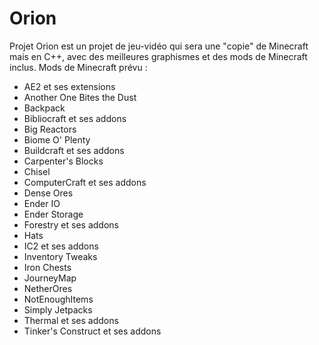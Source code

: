 ﻿# Orion
Projet Orion est un projet de jeu-vidéo qui sera une "copie" de Minecraft mais en C++, avec des meilleures graphismes et des mods de Minecraft inclus.
Mods de Minecraft prévu :
- AE2 et ses extensions
- Another One Bites the Dust
- Backpack
- Bibliocraft et ses addons
- Big Reactors
- Biome O' Plenty
- Buildcraft et ses addons
- Carpenter's Blocks
- Chisel
- ComputerCraft et ses addons
- Dense Ores
- Ender IO
- Ender Storage
- Forestry et ses addons
- Hats
- IC2 et ses addons
- Inventory Tweaks
- Iron Chests
- JourneyMap
- NetherOres
- NotEnoughItems
- Simply Jetpacks
- Thermal et ses addons
- Tinker's Construct et ses addons